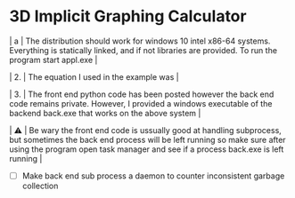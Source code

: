 # 3D Implicit Graphing Calculator

| a | The distribution should work for windows 10 intel x86-64 systems. Everything is statically linked, and if not libraries are provided. To run the program start appl.exe |

| 2. | The equation I used in the example was |

| 3. | The front end python code has been posted however the back end code remains private. However, I provided a windows executable of the backend back.exe that works on the above system |

| :warning: | Be wary the front end code is ussually good at handling subprocess, but sometimes the back end process will be left running so make sure after using the program open task manager and see if a process back.exe is left running |
- [ ] Make back end sub process a daemon to counter inconsistent garbage collection

